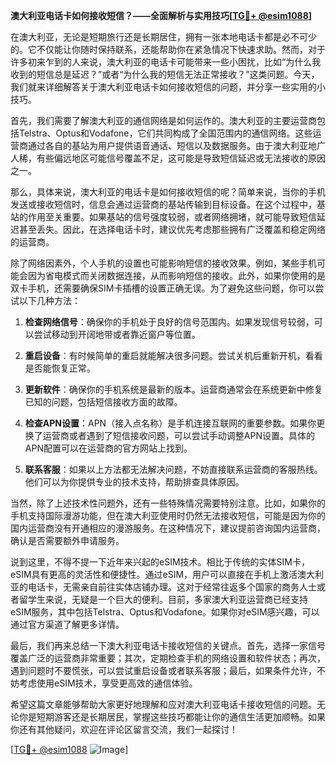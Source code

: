 **澳大利亚电话卡如何接收短信？——全面解析与实用技巧[[TG💪+ @esim1088](https://t.me/s/esim1088)]**

在澳大利亚，无论是短期旅行还是长期居住，拥有一张本地电话卡都是必不可少的。它不仅能让你随时保持联系，还能帮助你在紧急情况下快速求助。然而，对于许多初来乍到的人来说，澳大利亚的电话卡可能带来一些小困扰，比如“为什么我收到的短信总是延迟？”或者“为什么我的短信无法正常接收？”这类问题。今天，我们就来详细解答关于澳大利亚电话卡如何接收短信的问题，并分享一些实用的小技巧。

首先，我们需要了解澳大利亚的通信网络是如何运作的。澳大利亚的主要运营商包括Telstra、Optus和Vodafone，它们共同构成了全国范围内的通信网络。这些运营商通过各自的基站为用户提供语音通话、短信以及数据服务。由于澳大利亚地广人稀，有些偏远地区可能信号覆盖不足，这可能是导致短信延迟或无法接收的原因之一。

那么，具体来说，澳大利亚的电话卡是如何接收短信的呢？简单来说，当你的手机发送或接收短信时，信息会通过运营商的基站传输到目标设备。在这个过程中，基站的作用至关重要。如果基站的信号强度较弱，或者网络拥堵，就可能导致短信延迟甚至丢失。因此，在选择电话卡时，建议优先考虑那些拥有广泛覆盖和稳定网络的运营商。

除了网络因素外，个人手机的设置也可能影响短信的接收效果。例如，某些手机可能会因为省电模式而关闭数据连接，从而影响短信的接收。此外，如果你使用的是双卡手机，还需要确保SIM卡插槽的设置正确无误。为了避免这些问题，你可以尝试以下几种方法：

1. **检查网络信号**：确保你的手机处于良好的信号范围内。如果发现信号较弱，可以尝试移动到开阔地带或者靠近窗户等位置。
   
2. **重启设备**：有时候简单的重启就能解决很多问题。尝试关机后重新开机，看看是否能恢复正常。

3. **更新软件**：确保你的手机系统是最新的版本。运营商通常会在系统更新中修复已知的问题，包括短信接收方面的故障。

4. **检查APN设置**：APN（接入点名称）是手机连接互联网的重要参数。如果你更换了运营商或者遇到了短信接收问题，可以尝试手动调整APN设置。具体的APN配置可以在运营商的官方网站上找到。

5. **联系客服**：如果以上方法都无法解决问题，不妨直接联系运营商的客服热线。他们可以为你提供专业的技术支持，帮助排查具体原因。

当然，除了上述技术性问题外，还有一些特殊情况需要特别注意。比如，如果你的手机支持国际漫游功能，但在澳大利亚使用时仍然无法接收短信，可能是因为你的国内运营商没有开通相应的漫游服务。在这种情况下，建议提前咨询国内运营商，确认是否需要额外申请服务。

说到这里，不得不提一下近年来兴起的eSIM技术。相比于传统的实体SIM卡，eSIM具有更高的灵活性和便捷性。通过eSIM，用户可以直接在手机上激活澳大利亚的电话卡，无需亲自前往实体店铺办理。这对于经常往返多个国家的商务人士或者留学生来说，无疑是一个巨大的便利。目前，多家澳大利亚运营商已经支持eSIM服务，其中包括Telstra、Optus和Vodafone。如果你对eSIM感兴趣，可以通过官方渠道了解更多详情。

最后，我们再来总结一下澳大利亚电话卡接收短信的关键点。首先，选择一家信号覆盖广泛的运营商非常重要；其次，定期检查手机的网络设置和软件状态；再次，遇到问题时不要慌张，可以尝试重启设备或者联系客服；最后，如果条件允许，不妨考虑使用eSIM技术，享受更高效的通信体验。

希望这篇文章能够帮助大家更好地理解和应对澳大利亚电话卡接收短信的问题。无论你是短期游客还是长期居民，掌握这些技巧都能让你的通信生活更加顺畅。如果你还有其他疑问，欢迎在评论区留言交流，我们一起探讨！

[[TG💪+ @esim1088](https://t.me/s/esim1088) ![Image](https://i.postimg.cc/4NQfJmqS/Snipaste-2025-05-13-00-14-12.png)]